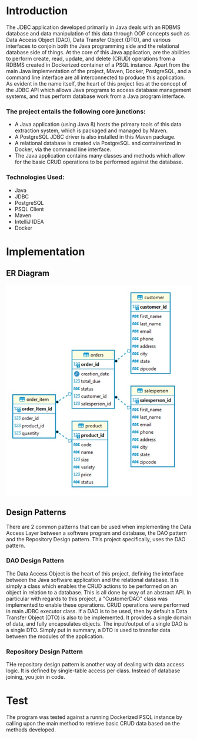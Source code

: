 # Introduction

The JDBC application developed primarily in Java deals with an RDBMS database and data manipulation of this data through OOP concepts such as Data Access Object (DAO), Data Transfer Object (DTO), and various interfaces to conjoin both the Java programming side and the relational database side of things. At the core of this Java application, are the abilities to perform create, read, update, and delete (CRUD) operations from a RDBMS created in Dockerized container of a PSQL instance. 
Apart from the main Java implementation of the project, Maven, Docker, PostgreSQL, and a command line interface are all interconnected to produce this application. As evident in the name itself, the heart of this project lies at the concept of the JDBC API which allows Java programs to access database management systems, and thus perform database work from a Java program interface.

### The project entails the following core junctions:
- A Java application (using Java 8) hosts the primary tools of this data extraction system, which is packaged and managed by Maven. 
- A PostgreSQL JDBC driver is also installed in this Maven package. 
- A relational database is created via PostgreSQL and containerized in Docker, via the command line interface.
- The Java application contains many classes and methods which allow for the basic CRUD operations to be performed against the database.
 
### Technologies Used:
* Java
* JDBC
* PostgreSQL
* PSQL Client
* Maven
* IntelliJ IDEA
* Docker


# Implementation
## ER Diagram
![Image of JDBC ER Diagram](./assets/jdbc_diagram.jpg)

## Design Patterns
There are 2 common patterns that can be used when implementing the Data Access Layer between a software program and database, the DAO pattern and the Repository Design pattern. This project specifically, uses the DAO pattern.

### DAO Design Pattern
The Data Access Object is the heart of this project, defining the interface between the Java software application and the relational database. It is simply a class which enables the CRUD actions to be performed on an object in relation to a database. This is all done by way of an abstract API. In particular with regards to this project, a "CustomerDAO" class was implemented to enable these operations. CRUD operations were performed in main JDBC executor class. 
If a DAO is to be used, then by default a Data Transfer Object (DTO) is also to be implemented. It provides a single domain of data, and fully encapsulates objects. The input/output of a single DAO is a single DTO. Simply put in summary, a DTO is used to transfer data between the modules of the application.

### Repository Design Pattern
THe repository design pattern is another way of dealing with data access logic. It is defined by single-table access per class. Instead of database joining, you join in code. 

# Test
The program was tested against a running Dockerized PSQL instance by calling upon the main method to retrieve basic CRUD data based on the methods developed. 